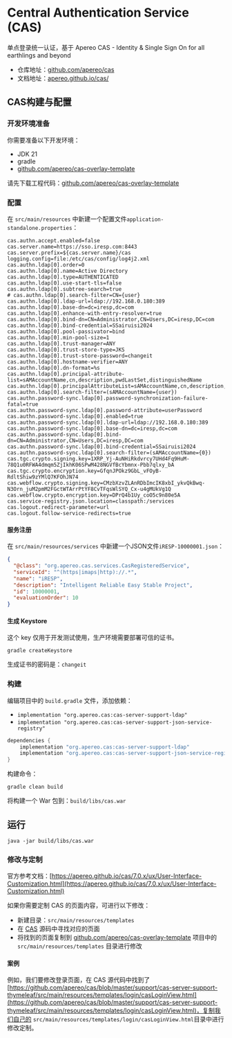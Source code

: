 # Central Authentication Service (CAS)

单点登录统一认证，基于 Apereo CAS - Identity & Single Sign On for all earthlings and beyond

- 仓库地址：[github.com/apereo/cas](https://github.com/apereo/cas)
- 文档地址：[apereo.github.io/cas/](https://apereo.github.io/cas/)

## CAS构建与配置

### 开发环境准备

你需要准备以下开发环境：

- JDK 21
- gradle
- [github.com/apereo/cas-overlay-template](https://github.com/apereo/cas-overlay-template)

请先下载工程代码：[github.com/apereo/cas-overlay-template](https://github.com/apereo/cas-overlay-template)

### 配置

在 ```src/main/resources``` 中新建一个配置文件```application-standalone.properties```：

```properties
cas.authn.accept.enabled=false
cas.server.name=https://sso.iresp.com:8443
cas.server.prefix=${cas.server.name}/cas
logging.config=file:/etc/cas/config/log4j2.xml
cas.authn.ldap[0].order=0
cas.authn.ldap[0].name=Active Directory
cas.authn.ldap[0].type=AUTHENTICATED
cas.authn.ldap[0].use-start-tls=false
cas.authn.ldap[0].subtree-search=true
# cas.authn.ldap[0].search-filter=CN={user}
cas.authn.ldap[0].ldap-url=ldap://192.168.0.180:389
cas.authn.ldap[0].base-dn=dc=iresp,dc=com
cas.authn.ldap[0].enhance-with-entry-resolver=true
cas.authn.ldap[0].bind-dn=CN=Administrator,CN=Users,DC=iresp,DC=com
cas.authn.ldap[0].bind-credential=SSairuisi2024
cas.authn.ldap[0].pool-passivator=bind
cas.authn.ldap[0].min-pool-size=1
cas.authn.ldap[0].trust-manager=ANY
cas.authn.ldap[0].trust-store-type=JKS
cas.authn.ldap[0].trust-store-password=changeit
cas.authn.ldap[0].hostname-verifier=ANY
cas.authn.ldap[0].dn-format=%s
cas.authn.ldap[0].principal-attribute-list=sAMAccountName,cn,description,pwdLastSet,distinguishedName
cas.authn.ldap[0].principalAttributeList=sAMAccountName,cn,description,pwdLastSet,distinguishedName
cas.authn.ldap[0].search-filter=(sAMAccountName={user})
cas.authn.password-sync.ldap[0].password-synchronization-failure-fatal=true
cas.authn.password-sync.ldap[0].password-attribute=userPassword
cas.authn.password-sync.ldap[0].enabled=true
cas.authn.password-sync.ldap[0].ldap-url=ldap://192.168.0.180:389
cas.authn.password-sync.ldap[0].base-dn=dc=iresp,dc=com
cas.authn.password-sync.ldap[0].bind-dn=CN=Administrator,CN=Users,DC=iresp,DC=com
cas.authn.password-sync.ldap[0].bind-credential=SSairuisi2024
cas.authn.password-sync.ldap[0].search-filter=(sAMAccountName={0})
cas.tgc.crypto.signing.key=1XRP_Yj-AuNHiRkdvrcy7UHd4Fq9HuM-78Q1u0RFWA4dmqm5ZjIkhK06SPwM428NGVfBcYbmnx-Pbb7qlxy_bA
cas.tgc.crypto.encryption.key=GfqnJPOkz9GbL_vFOyB-RdltShiw9zYMlQ7KFOhJN74
cas.webflow.crypto.signing.key=CMzbXzvZLAnRDbImcIK8xbI_ykvQkBwq-N3Orn_juM2pmM2FGctWTArrPtYF8CvTFqsWlSYQ_Cx-u4gMUkVg1Q
cas.webflow.crypto.encryption.key=DPrQ4b1Uy_coO5c9n80e5A
cas.service-registry.json.location=classpath:/services
cas.logout.redirect-parameter=url
cas.logout.follow-service-redirects=true
```

#### 服务注册

在 ```src/main/resources/services``` 中新建一个JSON文件```iRESP-10000001.json```：

```json
{
  "@class": "org.apereo.cas.services.CasRegisteredService",
  "serviceId": "^(https|imaps|http)://.*",
  "name": "iRESP",
  "description": "Intelligent Reliable Easy Stable Project",
  "id": 10000001,
  "evaluationOrder": 10
}
```

#### 生成 Keystore

这个 key 仅用于开发测试使用，生产环境需要部署可信的证书。

```shell
gradle createKeystore
```

生成证书的密码是：```changeit```

### 构建

编辑项目中的 ```build.gradle``` 文件，添加依赖：

 - ```implementation "org.apereo.cas:cas-server-support-ldap"```
 - ```implementation "org.apereo.cas:cas-server-support-json-service-registry"```

```gradle
dependencies {
    implementation "org.apereo.cas:cas-server-support-ldap"
    implementation "org.apereo.cas:cas-server-support-json-service-registry"
}
```

构建命令：

```shell
gradle clean build
```

将构建一个 War 包到：```build/libs/cas.war```

## 运行

```shell
java -jar build/libs/cas.war
```

### 修改与定制

官方参考文档：[https://apereo.github.io/cas/7.0.x/ux/User-Interface-Customization.html](https://apereo.github.io/cas/7.0.x/ux/User-Interface-Customization.html)

如果你需要定制 CAS 的页面内容，可进行以下修改：

- 新建目录：```src/main/resources/templates```
- 在 [CAS](https://github.com/apereo/cas/tree/master/support/cas-server-support-thymeleaf/src/main/resources/templates) 源码中寻找对应的页面
- 将找到的页面复制到 [github.com/apereo/cas-overlay-template](https://github.com/apereo/cas-overlay-template) 项目中的 ```src/main/resources/templates``` 目录进行修改

#### 案例

例如，我们要修改登录页面，在 CAS 源代码中找到了 [https://github.com/apereo/cas/blob/master/support/cas-server-support-thymeleaf/src/main/resources/templates/login/casLoginView.html](https://github.com/apereo/cas/blob/master/support/cas-server-support-thymeleaf/src/main/resources/templates/login/casLoginView.html)，复制我们自己的 ```src/main/resources/templates/login/casLoginView.html```目录中进行修改定制。

